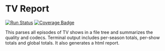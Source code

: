 # TV Report
[![Run Status](https://api.shippable.com/projects/582f2b4fc5316610006ad251/badge?branch=master)](https://app.shippable.com/projects/582f2b4fc5316610006ad251)
[![Coverage Badge](https://api.shippable.com/projects/582f2b4fc5316610006ad251/coverageBadge?branch=master)](https://app.shippable.com/projects/582f2b4fc5316610006ad251)

This parses all episodes of TV shows in a file tree and summarizes the quality and codecs. Terminal output includes per-season totals, per-show totals and global totals. It also generates a html report.
